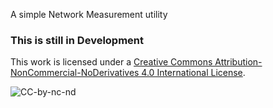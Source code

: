 A simple Network Measurement utility

### This is still in Development


This work is licensed under a [Creative Commons Attribution-NonCommercial-NoDerivatives 4.0 International License](https://creativecommons.org/licenses/by-nc-nd/4.0/).

![CC-by-nc-nd](https://i.creativecommons.org/l/by-nc-nd/4.0/88x31.png)
